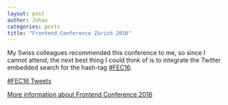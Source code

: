 ```yaml
---
layout: post
author: Johan
categories: posts
title: "Frontend Conference Zürich 2016"
---
```


My Swiss colleagues recommended this conference to me, so since I cannot attend, the next best thing I could think of is to integrate the Twitter embedded search for the hash-tag [#FEC16](https://twitter.com/hashtag/FEC16).

<a class="twitter-timeline" href="https://twitter.com/hashtag/FEC16" data-widget-id="771243625158103041">#FEC16 Tweets</a>
<script>!function(d,s,id){var js,fjs=d.getElementsByTagName(s)[0],p=/^http:/.test(d.location)?'http':'https';if(!d.getElementById(id)){js=d.createElement(s);js.id=id;js.src=p+"://platform.twitter.com/widgets.js";fjs.parentNode.insertBefore(js,fjs);}}(document,"script","twitter-wjs");</script>

[More information about Frontend Conference 2016](https://frontendconf.ch/)
